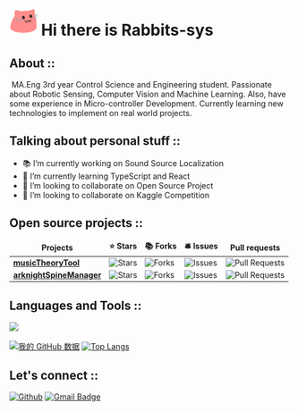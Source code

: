 <h1><img src="imgs/meow_party.gif" width="50"/> Hi there is Rabbits-sys</h1>

## About ::

​	MA.Eng 3rd year Control Science and Engineering student. Passionate about Robotic Sensing, Computer Vision and Machine Learning. Also, have some experience in Micro-controller Development. Currently learning new technologies to implement on real world projects.

## Talking about personal stuff ::

- 📚 I’m currently working on Sound Source Localization
- 🌱 I’m currently learning TypeScript and React
- 👯 I’m looking to collaborate on Open Source Project
- 💬 I’m looking to collaborate on Kaggle Competition

## Open source projects ::

<table>
  <thead align="center">
    <tr border: none;>
      <td><b> Projects</b></td>
      <td><b>⭐ Stars</b></td>
      <td><b>📚 Forks</b></td>
      <td><b>🛎 Issues</b></td>
      <td><b> Pull requests</b></td>
    </tr>
  </thead>
  <tbody>
    <tr>
      <td><a href="https://github.com/Rabbits-sys/musicTheoryTool"><b>musicTheoryTool</b></a></td>
      <td><img alt="Stars" src="https://img.shields.io/github/stars/Rabbits-sys/musicTheoryTool?style=flat-square&labelColor=343b41"/></td>
      <td><img alt="Forks" src="https://img.shields.io/github/forks/Rabbits-sys/musicTheoryTool?style=flat-square&labelColor=343b41"/></td>
      <td><img alt="Issues" src="https://img.shields.io/github/issues/Rabbits-sys/musicTheoryTool?style=flat-square&labelColor=343b41"/></td>
      <td><img alt="Pull Requests" src="https://img.shields.io/github/issues-pr/Rabbits-sys/musicTheoryTool?style=flat-square&labelColor=343b41"/></td>
    </tr>
    <tr>
      <td><a href="https://github.com/Rabbits-sys/arknightSpineManager"><b>arknightSpineManager</b></a></td>
      <td><img alt="Stars" src="https://img.shields.io/github/stars/Rabbits-sys/arknightSpineManager?style=flat-square&labelColor=343b41"/></td>
      <td><img alt="Forks" src="https://img.shields.io/github/forks/Rabbits-sys/arknightSpineManager?style=flat-square&labelColor=343b41"/></td>
      <td><img alt="Issues" src="https://img.shields.io/github/issues/Rabbits-sys/arknightSpineManager?style=flat-square&labelColor=343b41"/></td>
      <td><img alt="Pull Requests" src="https://img.shields.io/github/issues-pr/Rabbits-sys/arknightSpineManager?style=flat-square&labelColor=343b41"/></td>
    </tr>
  </tbody>
</table>


## Languages and Tools ::
<p align="left">
  <a href="https://skillicons.dev">
    <img src="https://skillicons.dev/icons?i=git,py,pytorch,qt,js,ts,css,electron,nodejs,wordpress" />
  </a>
</p>

[![我的 GitHub 数据](https://github-readme-stats.vercel.app/api?username=Rabbits-sys&theme=radical)]()
[![Top Langs](https://github-readme-stats.vercel.app/api/top-langs/?username=Rabbits-sys&layout=compact&theme=radical)]()

##  Let's connect ::

[![Github](https://img.shields.io/badge/GitHub-%2312100E.svg?&style=for-the-badge&logo=Github&logoColor=white)](https://github.com/Rabbits-sys) [![Gmail Badge](https://img.shields.io/badge/-yorkjing@126.com-c14438?style=for-the-badge&logo=Gmail&logoColor=white&link=mailto:yorkjing@126.com)](mailto:yorkjing@126.com)

